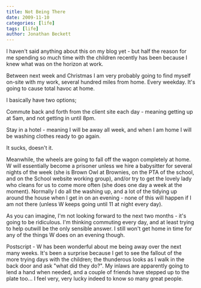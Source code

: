 ```yaml
---
title: Not Being There
date: 2009-11-10
categories: [life]
tags: [life]
author: Jonathan Beckett
---
```


I haven't said anything about this on my blog yet - but half the reason for me spending so much time with the children recently has been because I knew what was on the horizon at work.

Between next week and Christmas I am very probably going to find myself on-site with my work, several hundred miles from home. Every weekday. It's going to cause total havoc at home.

I basically have two options;

Commute back and forth from the client site each day - meaning getting up at 5am, and not getting in until 8pm.

Stay in a hotel - meaning I will be away all week, and when I am home I will be washing clothes ready to go again.

It sucks, doesn't it.

Meanwhile, the wheels are going to fall off the wagon completely at home. W will essentially become a prisoner unless we hire a babysitter for several nights of the week (she is Brown Owl at Brownies, on the PTA of the school, and on the School website working group), and/or try to get the lovely lady who cleans for us to come more often (she does one day a week at the moment). Normally I do all the washing up, and a lot of the tidying up around the house when I get in on an evening - none of this will happen if I am not there (unless W keeps going until 11 at night every day).

As you can imagine, I'm not looking forward to the next two months - it's going to be ridiculous. I'm thinking commuting every day, and at least trying to help outwill be the only sensible answer. I still won't get home in time for any of the things W does on an evening though.

Postscript - W has been wonderful about me being away over the next many weeks. It's been a surprise because I get to see the fallout of the more trying days with the children; the thunderous looks as I walk in the back door and ask "what did they do?". My inlaws are apparently going to lend a hand when needed, and a couple of friends have stepped up to the plate too... I feel very, very lucky indeed to know so many great people.